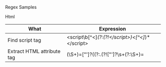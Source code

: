 Regex Samples

Html

|What|Expression|
|-|-|
|Find script tag|<script\b[^<]*(?:(?!<\/script>)<[^<]*)*<\/script>|
|Extract HTML attribute tag|(\S+)=["']?((?:.(?!["']?\s+(?:\S+)=|[>"']))+.)["']?|
